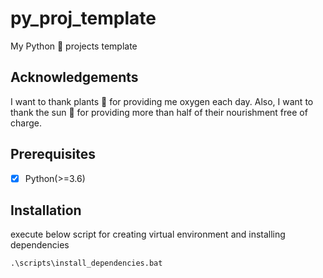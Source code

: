# py_proj_template
My Python 🐍 projects template

## Acknowledgements
I want to thank plants 🎋 for providing me oxygen each day.
Also, I want to thank the sun 🌄 for providing more than half of their nourishment free of charge.

## Prerequisites
- [X] Python(>=3.6)

## Installation
execute below script for creating virtual environment and installing dependencies
```cmd
.\scripts\install_dependencies.bat
```
